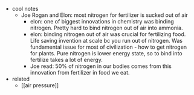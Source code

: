   * cool notes
    * Joe Rogan and Elon: most nitrogen for fertilizer is sucked out of air
      * elon: one of biggest innovations in chemistry was binding nitrogen. Pretty hard to bind nitrogen out of air into ammonia.
      * elon: binding nitrogen out of air was crucial for fertilizing food. Life saving invention at scale bc you run out of nitrogen. Was fundamental issue for most of civilization - how to get nitrogen for plants. Pure nitrogen is lower energy state, so to bind into fertilize takes a lot of energy. 
      * Joe read: 50% of nitrogen in our bodies comes from this innovation from fertilizer in food we eat. 
  * related
    * [[air pressure]]
